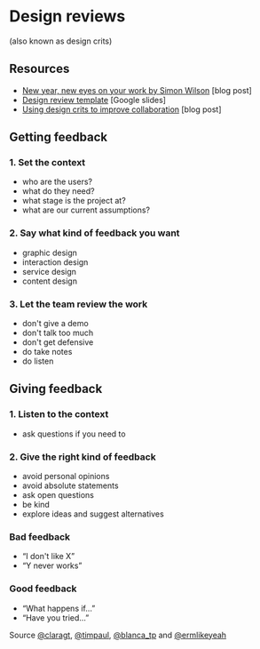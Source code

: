 # Design reviews

(also known as design crits)

## Resources
- [New year, new eyes on your work by Simon Wilson](http://www.ermlikeyeah.com/design-review-slides/) [blog post]
- [Design review template](https://docs.google.com/presentation/d/1hP0tlEawdwb0I-UI9s7_58SDpVKHBXC8apyESDaI3yI/edit?usp=sharing) [Google slides]
- [Using design crits to improve collaboration](https://designnotes.blog.gov.uk/2017/11/27/using-design-crits-to-improve-collaboration/) [blog post]

## Getting feedback
### 1. Set the context
- who are the users?
- what do they need?
- what stage is the project at?
- what are our current assumptions?
### 2. Say what kind of feedback you want
- graphic design
- interaction design
- service design
- content design
### 3. Let the team review the work
- don't give a demo
- don't talk too much
- don't get defensive
- do take notes
- do listen

## Giving feedback
### 1. Listen to the context
- ask questions if you need to
### 2. Give the right kind of feedback
- avoid personal opinions
- avoid absolute statements
- ask open questions
- be kind
- explore ideas and suggest alternatives

### Bad feedback
- “I don't like X”
- “Y never works”

### Good feedback
- “What happens if…”
- “Have you tried…”

Source [@claragt](https://twitter.com/claragt), [@timpaul](https://twitter.com/timpaul), [@blanca_tp](https://twitter.com/blanca_tp) and [@ermlikeyeah](https://twitter.com/ermlikeyeah)
